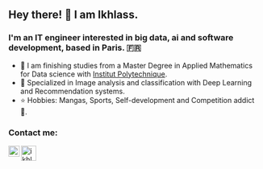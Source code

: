 ## Hey there! 👋 I am Ikhlass.

### I'm an IT engineer interested in big data, ai and software development, based in Paris. 🇫🇷 

- 💼 I am finishing studies from a Master Degree in Applied Mathematics for Data science with [Institut Polytechnique][ip]. 
- 🌱 Specialized in Image analysis and classification with Deep Learning and Recommendation systems.
- ⭐ Hobbies: Mangas, Sports, Self-development and Competition addict 💪.

### Contact me:

[<img align="left" alt="ikhlo | LinkedIn" width="22px" src="https://cdn.jsdelivr.net/npm/simple-icons@v3/icons/linkedin.svg" />][linkedin]

[<img align="left" alt="ikhlo | Kaggle" width="30px" src="https://www.analyticsvidhya.com/wp-content/uploads/2015/06/kaggle-logo-transparent-300.png" />][kaggle]

<br />

[ip]: https://www.ip-paris.fr/en
[linkedin]: https://www.linkedin.com/in/ikhlass-yaya-oye
[kaggle]: https://www.kaggle.com/ikhlass
